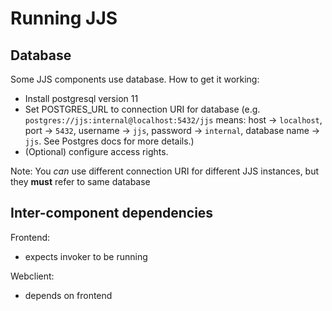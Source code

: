 # Running JJS

## Database

Some JJS components use database.
How to get it working:
- Install postgresql version 11
- Set POSTGRES_URL to connection URI for database (e.g. `postgres://jjs:internal@localhost:5432/jjs`
means: host -> `localhost`, port -> `5432`, username -> `jjs`, password -> `internal`, database name -> `jjs`.
See Postgres docs for more details.)
- (Optional) configure access rights.

Note: You _can_ use different connection URI for different JJS instances, but they **must**  refer to same database

## Inter-component dependencies

Frontend:
- expects invoker to be running

Webclient:
- depends on frontend